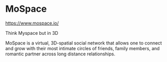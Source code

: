 # MoSpace
https://www.mospace.io/

Think Myspace but in 3D 

MoSpace is a virtual, 3D-spatial social network that allows one to connect and grow with their most intimate circles of friends, family members, and romantic partner across long distance relationships. 
